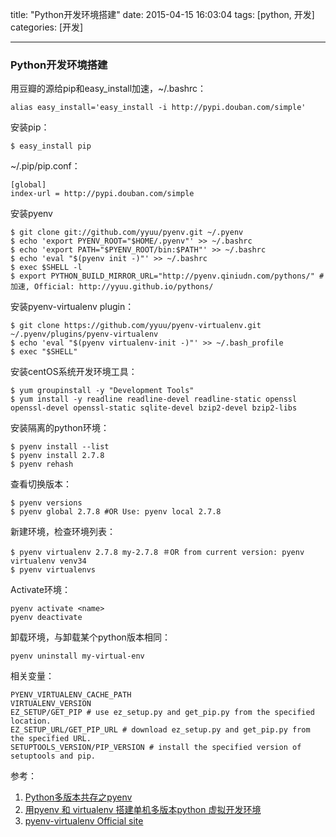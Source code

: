 title: "Python开发环境搭建"
date: 2015-04-15 16:03:04
tags: [python, 开发]
categories: [开发]

---

### Python开发环境搭建

用豆瓣的源给pip和easy_install加速，~/.bashrc：

```
alias easy_install='easy_install -i http://pypi.douban.com/simple'
```
安装pip：

```
$ easy_install pip
```
~/.pip/pip.conf：

```
[global]
index-url = http://pypi.douban.com/simple
```

安装pyenv

```
$ git clone git://github.com/yyuu/pyenv.git ~/.pyenv
$ echo 'export PYENV_ROOT="$HOME/.pyenv"' >> ~/.bashrc
$ echo 'export PATH="$PYENV_ROOT/bin:$PATH"' >> ~/.bashrc
$ echo 'eval "$(pyenv init -)"' >> ~/.bashrc
$ exec $SHELL -l
$ export PYTHON_BUILD_MIRROR_URL="http://pyenv.qiniudn.com/pythons/" #加速, Official: http://yyuu.github.io/pythons/
```
安装pyenv-virtualenv plugin：

```
$ git clone https://github.com/yyuu/pyenv-virtualenv.git ~/.pyenv/plugins/pyenv-virtualenv
$ echo 'eval "$(pyenv virtualenv-init -)"' >> ~/.bash_profile
$ exec "$SHELL"
```

安装centOS系统开发环境工具：

```
$ yum groupinstall -y "Development Tools"
$ yum install -y readline readline-devel readline-static openssl openssl-devel openssl-static sqlite-devel bzip2-devel bzip2-libs
```

安装隔离的python环境：

```
$ pyenv install --list
$ pyenv install 2.7.8
$ pyenv rehash
```
查看切换版本：

```
$ pyenv versions
$ pyenv global 2.7.8 #OR Use: pyenv local 2.7.8
```
新建环境，检查环境列表：

```
$ pyenv virtualenv 2.7.8 my-2.7.8 ＃OR from current version: pyenv virtualenv venv34
$ pyenv virtualenvs
```
Activate环境：

```
pyenv activate <name>
pyenv deactivate
```

卸载环境，与卸载某个python版本相同：

```
pyenv uninstall my-virtual-env
```

相关变量：

```
PYENV_VIRTUALENV_CACHE_PATH
VIRTUALENV_VERSION
EZ_SETUP/GET_PIP # use ez_setup.py and get_pip.py from the specified location.
EZ_SETUP_URL/GET_PIP_URL # download ez_setup.py and get_pip.py from the specified URL.
SETUPTOOLS_VERSION/PIP_VERSION # install the specified version of setuptools and pip.
```


参考：

1. [Python多版本共存之pyenv][python1]
2. [用pyenv 和 virtualenv 搭建单机多版本python 虚拟开发环境][python2]
3. [pyenv-virtualenv Official site][python3]

[python1]: http://seisman.info/python-pyenv.html "Python多版本共存之pyenv"
[python2]: http://www.cnblogs.com/npumenglei/p/3719412.html "用pyenv 和 virtualenv 搭建单机多版本python 虚拟开发环境"
[python3]: https://github.com/yyuu/pyenv-virtualenv "pyenv-virtualenv Official site"
